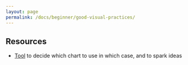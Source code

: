 ```yaml
---
layout: page
permalink: /docs/beginner/good-visual-practices/
---
```


## Resources 
- [Tool](https://ft-interactive.github.io/visual-vocabulary/) to decide which chart to use in which case, and to spark ideas